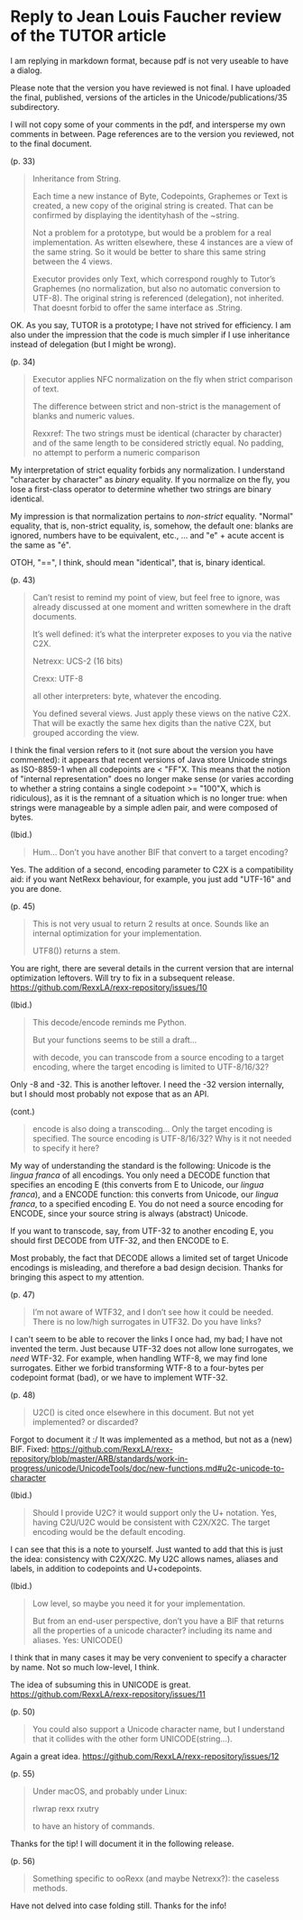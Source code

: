 # Reply to Jean Louis Faucher review of the TUTOR article

I am replying in markdown format, because pdf is not very useable to have a dialog.

Please note that the version you have reviewed is not final. I have uploaded the final, published, versions of the articles in the Unicode/publications/35 subdirectory.

I will not copy some of your comments in the pdf, and intersperse my own comments in between. Page references are to the version you reviewed, not to the final document.

(p. 33)
>Inheritance from String.
>
>Each time a new instance of Byte, Codepoints, Graphemes or Text is created, a new copy of the original string is created. That can be confirmed by displaying the identityhash of the ~string.
>
>Not a problem for a prototype, but would be a problem for a real implementation. As written elsewhere, these 4 instances are a view of the same string. So it would be better to share this same string between the 4 views.
>
>Executor provides only Text, which correspond roughly to Tutor’s Graphemes (no normalization, but also no automatic conversion to UTF-8).  The original string is referenced (delegation), not inherited.
>That doesnt forbid to offer the same interface as .String.

OK. As you say, TUTOR is a prototype; I have not strived for efficiency. I am also under the impression that the code is much simpler if I use inheritance instead of delegation (but I might be wrong).

(p. 34)
>Executor applies NFC normalization on the fly when strict comparison of text.
>
>The difference between strict and non-strict is the management of blanks and numeric values.
>
>Rexxref: The two strings must be identical (character by character) and of the same length to be considered strictly equal. 
>No padding, no attempt to perform a numeric comparison

My interpretation of strict equality forbids any normalization. I understand "character by character" as _binary_ equality. 
If you normalize on the fly, you lose a first-class operator to determine whether two strings are binary identical.

My impression is that normalization pertains to _non-strict_ equality. "Normal" equality, that is, non-strict equality, is, somehow, the default
one: blanks are ignored, numbers have to be equivalent, etc., ... and "e" + acute accent is the same as "é".

OTOH, "==", I think, should mean "identical", that is, binary identical.

(p. 43)
>Can’t resist to remind my point of view, but feel free to ignore, was already discussed at one moment and written somewhere in the draft documents.
>
>It’s well defined: it’s what the interpreter exposes to you via the native C2X.
>
>Netrexx: UCS-2 (16 bits)
>
>Crexx: UTF-8
>
>all other interpreters: byte, whatever the encoding.
>
>You defined several views. Just apply these views on the native C2X. That will be exactly the same hex digits than the native C2X, but grouped according the view.

I think the final version refers to it (not sure about the version you have commented): it appears that recent versions of Java store Unicode strings as ISO-8859-1 when all 
codepoints are < "FF"X. This means that the notion of "internal representation" does no longer make sense (or varies according to whether a string contains a single
codepoint >= "100"X, which is ridiculous), as it is the remnant of a situation which is no longer true: when strings were manageable by a simple adlen pair, and were
composed of bytes.

(Ibid.)
>Hum… Don’t you have another BIF that convert to  a target encoding?

Yes. The addition of a second, encoding parameter to C2X is a compatibility aid: if you want NetRexx behaviour, for example, you just add "UTF-16" and you are done.

(p. 45)
> This is not very usual to return 2 results at once. Sounds like an internal optimization for your implementation.
> 
> UTF8()) returns a stem.

You are right, there are several details in the current version that are internal optimization leftovers. Will try to fix in a subsequent release. https://github.com/RexxLA/rexx-repository/issues/10

(Ibid.)
>This decode/encode reminds me Python.
>
>But your functions seems to be still a draft…
>
>with decode, you can transcode from a source encoding to a target encoding, where the target encoding is limited to UTF-8/16/32?

Only -8 and -32. This is another leftover. I need the -32 version internally, but I should most probably not expose that as an API.

(cont.)
>encode is also doing a transcoding… Only the target encoding is specified.
>The source encoding is UTF-8/16/32? Why is it not needed to specify it here?

My way of understanding the standard is the following: Unicode is the _lingua franca_ of all encodings. You only need a DECODE function that
specifies an encoding E (this converts from E to Unicode, our _lingua franca_), and a ENCODE function: this converts from Unicode,
our _lingua franca_, to a specified encoding E. You do not need a source encoding for ENCODE, since your source string is always (abstract)
Unicode.

If you want to transcode, say, from UTF-32 to another encoding E, you should first DECODE from UTF-32, and then ENCODE to E.

Most probably, the fact that DECODE allows a limited set of target Unicode encodings is misleading, and therefore a bad design decision. Thanks for bringing
this aspect to my attention.

(p. 47)
>I’m not aware of WTF32, and I don’t see how it could be needed. There is no low/high surrogates in UTF32.
>Do you have links?

I can't seem to be able to recover the links I once had, my bad; I have not invented the term. Just because UTF-32 does not allow
lone surrogates, we _need_ WTF-32. For example, when handling WTF-8, we may find lone surrogates. Either we forbid transforming
WTF-8 to a four-bytes per codepoint format (bad), or we have to implement WTF-32.

(p. 48)
>U2C() is cited once elsewhere in this document. But not yet implemented? or discarded?

Forgot to document it :/ It was implemented as a method, but not as a (new) BIF. Fixed: https://github.com/RexxLA/rexx-repository/blob/master/ARB/standards/work-in-progress/unicode/UnicodeTools/doc/new-functions.md#u2c-unicode-to-character

(Ibid.)
>Should I provide U2C? it would support only the U+ notation.
>Yes, having C2U/U2C would be consistent with C2X/X2C.
>The target encoding would be the default encoding.

I can see that this is a note to yourself. Just wanted to add that this is just the idea: consistency with C2X/X2C. My U2C allows names, aliases and labels, in addition to codepoints and U+codepoints.

(Ibid.)
>Low level, so maybe you need it for your implementation.
>
>But from an end-user perspective, don’t you have a BIF that returns all the properties of a unicode character? including its name and aliases. Yes: UNICODE()

I think that in many cases it may be very convenient to specify a character by name. Not so much low-level, I think.

The idea of subsuming this in UNICODE is great. https://github.com/RexxLA/rexx-repository/issues/11

(p. 50)
>You could also support a Unicode character name, but I understand that it collides with the other form UNICODE(string…).

Again a great idea. https://github.com/RexxLA/rexx-repository/issues/12

(p. 55)
>Under macOS, and probably under Linux:
>
>  rlwrap rexx rxutry
>
>to have an history of commands.

Thanks for the tip! I will document it in the following release.

(p. 56)
>Something specific to ooRexx (and maybe Netrexx?): the caseless methods.

Have not delved into case folding still. Thanks for the info!
